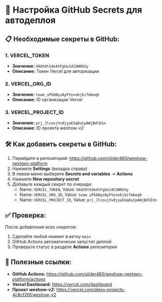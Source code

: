 # 🔐 Настройка GitHub Secrets для автодеплоя

## 📋 Необходимые секреты в GitHub:

### 1. VERCEL_TOKEN
- **Значение:** `X6UhOtSde4tFgUoJdCUWNSXy`
- **Описание:** Токен Vercel для авторизации

### 2. VERCEL_ORG_ID  
- **Значение:** `team_uPkbNyzAyFVsnn6jbifmbeq6`
- **Описание:** ID организации Vercel

### 3. VERCEL_PROJECT_ID
- **Значение:** `prj_JlcovjVv0jyaEGq8uCpAWjBdlD1n`
- **Описание:** ID проекта weshow-v2

## 🛠️ Как добавить секреты в GitHub:

1. Перейдите в репозиторий: https://github.com/slider460/weshow-nextgen-platform
2. Нажмите **Settings** (вкладка справа)
3. В левом меню выберите **Secrets and variables** → **Actions**
4. Нажмите **New repository secret**
5. Добавьте каждый секрет по очереди:
   - Name: `VERCEL_TOKEN`, Value: `X6UhOtSde4tFgUoJdCUWNSXy`
   - Name: `VERCEL_ORG_ID`, Value: `team_uPkbNyzAyFVsnn6jbifmbeq6`
   - Name: `VERCEL_PROJECT_ID`, Value: `prj_JlcovjVv0jyaEGq8uCpAWjBdlD1n`

## ✅ Проверка:

После добавления всех секретов:
1. Сделайте любой коммит в ветку `main`
2. GitHub Actions автоматически запустит деплой
3. Проверьте статус в разделе **Actions** репозитория

## 🔗 Полезные ссылки:

- **GitHub Actions:** https://github.com/slider460/weshow-nextgen-platform/actions
- **Vercel Dashboard:** https://vercel.com/dashboard
- **Проект weshow-v2:** https://vercel.com/alexs-projects-4c8cf20f/weshow-v2
